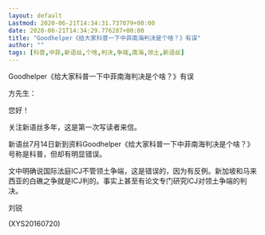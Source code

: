 ```yaml
---
layout: default
Lastmod: 2020-06-21T14:34:31.737079+00:00
date: 2020-06-21T14:34:29.776287+00:00
title: "Goodhelper《给大家科普一下中菲南海判决是个啥？》有误"
author: ""
tags: [科普,中菲,新语丝,个啥,判决,争端,南海,领土,新语丝]
---
```


Goodhelper《给大家科普一下中菲南海判决是个啥？》有误

方先生：

您好！

关注新语丝多年，这是第一次写读者来信。

新语丝7月14日新到资料Goodhelper《给大家科普一下中菲南海判决是个啥？》号称是科普，但却有明显错误。

文中明确说国际法庭ICJ不管领土争端，这是错误的，因为有反例。新加坡和马来西亚的白礁之争就是ICJ判的。事实上甚至有论文专门研究ICJ对领土争端的判决。

刘锐

(XYS20160720)

